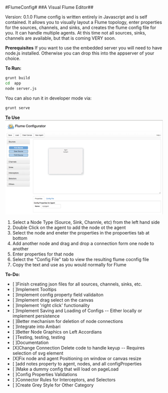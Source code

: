 #FlumeConfig#
##A Visual Flume Editor##

Version: 0.1.0
Flume config is written entirely in Javascript and is self contained.  It allows you to visually layout a Flume topology, enter properties for the sources, channels, and sinks, and creates the flume config file for you.
It can handle multiple agents.  At this time not all sources, sinks, channels are available, but that is coming VERY soon.

**Prerequisites**
If you want to use the embedded server you will need to have node.js installed.  Otherwise you can drop this into the appserver of your choice.

**To Run:**
```bash
grunt build
cd  app
node server.js
```

You can also run it in developer mode via:
```bash
grunt serve
```

**To Use**
<img src="app/images/flumeconfig.png"/>

1. Select a Node Type (Source, Sink, Channle, etc) from the left hand side
2. Double Click on the agent to add the node ot the agent
3. Select the node and eneter the properties in the propoerties tab at bottom
4. Add another node and drag and drop a connection form one node to another
5. Enter properties for that node
6. Select the &quot;Config File&quot; tab to view the resulting flume cocnfig file
7. Copy the text and use as you would normally for Flume

**To-Do:**
- [ ]Finish creating json files for all sources, channels, sinks, etc.
- [ ]Implement Tooltips
- [ ]Implement config property field validaiton
- [ ]Implement drag select on the canvas
- [ ]Implement 'right click' functionality
- [ ]Implement Saving and Loading of Configs -- Either locally or implement persistence
- [ ]Better mechanism for deletion of node connections
- [ ]Integrate into Ambari
- [ ]Better Node Graphics on Left Accordians
- [ ]Testing, testing, testing
- [ ]Documentation
- [X]Change Connection Delete code to handle keyup -- Requires selection of svg element
- [X]Fix node and agent Positioning on window or canvas resize
- [ ]add notes property to agent, nodes, and all configProperties
- [ ]Make a dummy config that will load on pageLoad
- [ ]Config Properties Validations
- [ ]Connector Rules for Interceptors, and Selectors
- [ ]Create Grey Style for Other Category